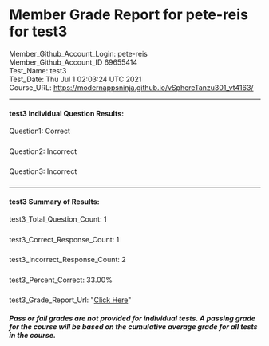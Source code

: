 # Member Grade Report for pete-reis for test3  
   
Member_Github_Account_Login: pete-reis  
Member_Github_Account_ID 69655414  
Test_Name: test3  
Test_Date: Thu Jul  1 02:03:24 UTC 2021  
Course_URL: https://modernappsninja.github.io/vSphereTanzu301_vt4163/  
   
---  
#### test3 Individual Question Results:  
Question1: Correct  
#####  
Question2: Incorrect  
#####  
Question3: Incorrect  
#####  
---  
#### test3 Summary of Results:  
test3_Total_Question_Count: 1  
#####  
test3_Correct_Response_Count: 1  
#####  
test3_Incorrect_Response_Count: 2  
#####  
test3_Percent_Correct: 33.00%  
#####  
test3_Grade_Report_Url: "[Click Here](https://github.com/modernappsninjas/pete-reis/blob/main/static/userdata/courses/vSphereTanzu301_vt4163/grade_report.pr318.test3.md)"
##### Pass or fail grades are not provided for individual tests. A passing grade for the course will be based on the cumulative average grade for all tests in the course.  
